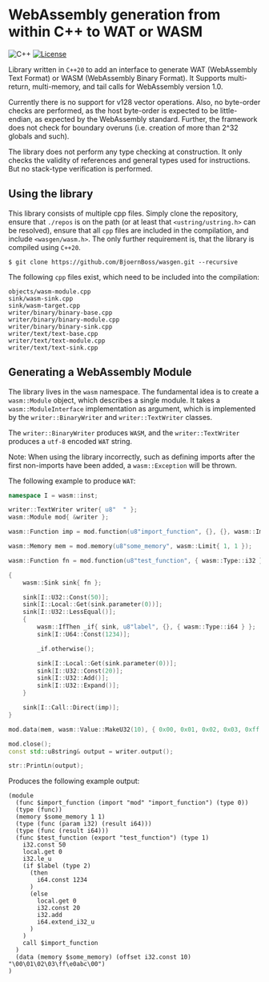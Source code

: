 # WebAssembly generation from within C++ to WAT or WASM
![C++](https://img.shields.io/badge/language-c%2B%2B20-blue?style=flat-square)
[![License](https://img.shields.io/badge/license-BSD--3--Clause-brightgreen?style=flat-square)](LICENSE.txt)

Library written in `C++20` to add an interface to generate WAT (WebAssembly Text Format) or WASM (WebAssembly Binary Format). It Supports multi-return, multi-memory, and tail calls for WebAssembly version 1.0.

Currently there is no support for v128 vector operations. Also, no byte-order checks are performed, as the host byte-order is expected to be little-endian, as expected by the WebAssembly standard. Further, the framework does not check for boundary overuns (i.e. creation of more than 2^32 globals and such).

The library does not perform any type checking at construction. It only checks the validity of references and general types used for instructions. But no stack-type verification is performed.

## Using the library
This library consists of multiple cpp files. Simply clone the repository, ensure that `./repos` is on the path (or at least that `<ustring/ustring.h>` can be resolved), ensure that all `cpp` files are included in the compilation, and include `<wasgen/wasm.h>`. The only further requirement is, that the library is compiled using `C++20`.

    $ git clone https://github.com/BjoernBoss/wasgen.git --recursive

The following `cpp` files exist, which need to be included into the compilation:

    objects/wasm-module.cpp
    sink/wasm-sink.cpp
    sink/wasm-target.cpp
    writer/binary/binary-base.cpp
    writer/binary/binary-module.cpp
    writer/binary/binary-sink.cpp
    writer/text/text-base.cpp
    writer/text/text-module.cpp
    writer/text/text-sink.cpp

## Generating a WebAssembly Module

The library lives in the `wasm` namespace. The fundamental idea is to create a `wasm::Module` object, which describes a single module. It takes a `wasm::ModuleInterface` implementation as argument, which is implemented by the `writer::BinaryWriter` and `writer::TextWriter` classes. 

The `writer::BinaryWriter` produces `WASM`, and the `writer::TextWriter` produces a `utf-8` encoded `WAT` string.

Note: When using the library incorrectly, such as defining imports after the first non-imports have been added, a `wasm::Exception` will be thrown.

The following example to produce `WAT`:
```C++
namespace I = wasm::inst;

writer::TextWriter writer{ u8"  " };
wasm::Module mod{ &writer };

wasm::Function imp = mod.function(u8"import_function", {}, {}, wasm::Import{ u8"mod" });

wasm::Memory mem = mod.memory(u8"some_memory", wasm::Limit{ 1, 1 });

wasm::Function fn = mod.function(u8"test_function", { wasm::Type::i32 }, { wasm::Type::i64 }, wasm::Export{});

{
    wasm::Sink sink{ fn };

    sink[I::U32::Const(50)];
    sink[I::Local::Get(sink.parameter(0))];
    sink[I::U32::LessEqual()];
    {
        wasm::IfThen _if{ sink, u8"label", {}, { wasm::Type::i64 } };
        sink[I::U64::Const(1234)];

        _if.otherwise();

        sink[I::Local::Get(sink.parameter(0))];
        sink[I::U32::Const(20)];
        sink[I::U32::Add()];
        sink[I::U32::Expand()];
    }

    sink[I::Call::Direct(imp)];
}

mod.data(mem, wasm::Value::MakeU32(10), { 0x00, 0x01, 0x02, 0x03, 0xff, 0xe0, 0x61, 0x62, 0x63, 0x00 });

mod.close();
const std::u8string& output = writer.output();

str::PrintLn(output);
```

Produces the following example output:

```
(module
  (func $import_function (import "mod" "import_function") (type 0))
  (type (func))
  (memory $some_memory 1 1)
  (type (func (param i32) (result i64)))
  (type (func (result i64)))
  (func $test_function (export "test_function") (type 1)
    i32.const 50
    local.get 0
    i32.le_u
    (if $label (type 2)
      (then
        i64.const 1234
      )
      (else
        local.get 0
        i32.const 20
        i32.add
        i64.extend_i32_u
      )
    )
    call $import_function
  )
  (data (memory $some_memory) (offset i32.const 10) "\00\01\02\03\ff\e0abc\00")
)
```